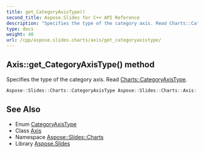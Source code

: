 ```yaml
---
title: get_CategoryAxisType()
second_title: Aspose.Slides for C++ API Reference
description: "Specifies the type of the category axis. Read Charts::CategoryAxisType."
type: docs
weight: 40
url: /cpp/aspose.slides.charts/axis/get_categoryaxistype/
---
```

## Axis::get_CategoryAxisType() method


Specifies the type of the category axis. Read [Charts::CategoryAxisType](../../categoryaxistype/).

```cpp
Aspose::Slides::Charts::CategoryAxisType Aspose::Slides::Charts::Axis::get_CategoryAxisType() override
```

## See Also

* Enum [CategoryAxisType](../categoryaxistype/)
* Class [Axis](./)
* Namespace [Aspose::Slides::Charts](../)
* Library [Aspose.Slides](../../)